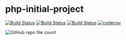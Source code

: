 # php-initial-project

[![Build Status](https://github.com/asminog/php-initial-project/workflows/phpunit/badge.svg)](https://github.com/asminog/php-initial-project/actions)
[![Build Status](https://github.com/asminog/php-initial-project/workflows/analyze/badge.svg)](https://github.com/asminog/php-initial-project/actions/workflows/analyze.yml)
[![Build Status](https://github.com/asminog/php-initial-project/workflows/phpmd/badge.svg)](https://github.com/asminog/php-initial-project/actions)
[![codecov](https://codecov.io/gh/asminog/php-initial-project/branch/main/graph/badge.svg?token=4QF3P3PV5T)](https://codecov.io/gh/asminog/php-initial-project)

![GitHub repo file count](https://img.shields.io/github/directory-file-count/asminog/php-initial-project)

